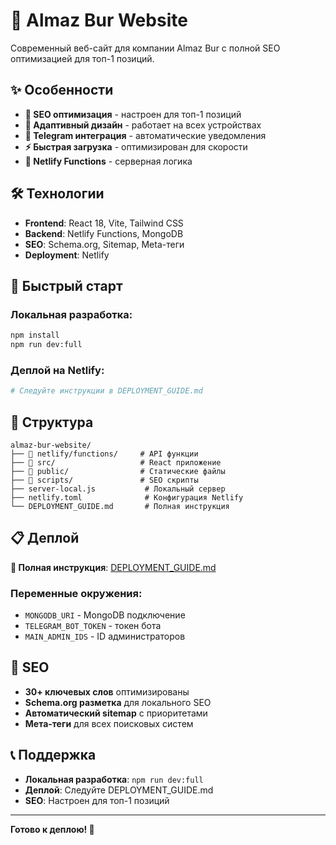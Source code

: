 # 🚀 Almaz Bur Website

Современный веб-сайт для компании Almaz Bur с полной SEO оптимизацией для топ-1 позиций.

## ✨ Особенности

- **🎯 SEO оптимизация** - настроен для топ-1 позиций
- **📱 Адаптивный дизайн** - работает на всех устройствах  
- **🤖 Telegram интеграция** - автоматические уведомления
- **⚡ Быстрая загрузка** - оптимизирован для скорости
- **🔧 Netlify Functions** - серверная логика

## 🛠 Технологии

- **Frontend**: React 18, Vite, Tailwind CSS
- **Backend**: Netlify Functions, MongoDB
- **SEO**: Schema.org, Sitemap, Meta-теги
- **Deployment**: Netlify

## 🚀 Быстрый старт

### Локальная разработка:
```bash
npm install
npm run dev:full
```

### Деплой на Netlify:
```bash
# Следуйте инструкции в DEPLOYMENT_GUIDE.md
```

## 📁 Структура

```
almaz-bur-website/
├── 📁 netlify/functions/     # API функции
├── 📁 src/                   # React приложение  
├── 📁 public/                # Статические файлы
├── 📁 scripts/               # SEO скрипты
├── server-local.js           # Локальный сервер
├── netlify.toml              # Конфигурация Netlify
└── DEPLOYMENT_GUIDE.md       # Полная инструкция
```

## 📋 Деплой

**📖 Полная инструкция**: [DEPLOYMENT_GUIDE.md](./DEPLOYMENT_GUIDE.md)

### Переменные окружения:
- `MONGODB_URI` - MongoDB подключение
- `TELEGRAM_BOT_TOKEN` - токен бота
- `MAIN_ADMIN_IDS` - ID администраторов

## 🎯 SEO

- **30+ ключевых слов** оптимизированы
- **Schema.org разметка** для локального SEO
- **Автоматический sitemap** с приоритетами
- **Мета-теги** для всех поисковых систем

## 📞 Поддержка

- **Локальная разработка**: `npm run dev:full`
- **Деплой**: Следуйте DEPLOYMENT_GUIDE.md
- **SEO**: Настроен для топ-1 позиций

---

**Готово к деплою! 🚀**
